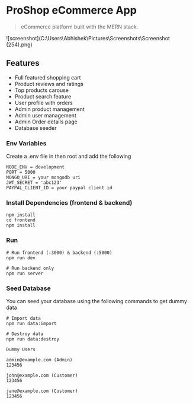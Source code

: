 # ProShop eCommerce App

> eCommerce platform built with the MERN stack.

![screenshot](C:\Users\Abhishek\Pictures\Screenshots\Screenshot (254).png)

## Features

- Full featured shopping cart
- Product reviews and ratings
- Top products carouse
- Product search feature
- User profile with orders
- Admin product management
- Admin user management
- Admin Order details page
- Database seeder 


### Env Variables

Create a .env file in then root and add the following

```
NODE_ENV = development
PORT = 5000
MONGO_URI = your mongodb uri
JWT_SECRET = 'abc123'
PAYPAL_CLIENT_ID = your paypal client id
```

### Install Dependencies (frontend & backend)

```
npm install
cd frontend
npm install
```

### Run

```
# Run frontend (:3000) & backend (:5000)
npm run dev

# Run backend only
npm run server
```

### Seed Database

You can seed your database using the following commands to get dummy data

```
# Import data
npm run data:import

# Destroy data
npm run data:destroy
```

```
Dummy Users

admin@example.com (Admin)
123456

john@example.com (Customer)
123456

jane@example.com (Customer)
123456
```
